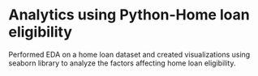 # Analytics using Python-Home loan eligibility
Performed EDA on a home loan dataset and created visualizations using seaborn library to analyze the factors affecting home loan eligibility.
